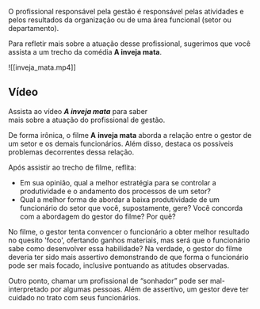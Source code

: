 O profissional responsável pela gestão é responsável pelas atividades e pelos resultados da organização ou de uma área funcional (setor ou departamento).

Para refletir mais sobre a atuação desse profissional, sugerimos que você assista a um trecho da comédia **A inveja mata**.

![[inveja_mata.mp4]]
## Vídeo

Assista ao vídeo **_A inveja mata_** para saber  
mais sobre a atuação do profissional de gestão.

De forma irônica, o filme **A** **inveja mata** aborda a relação entre o gestor de um setor e os demais funcionários. Além disso, destaca os possíveis problemas decorrentes dessa relação.

Após assistir ao trecho de filme, reflita:

- Em sua opinião, qual a melhor estratégia para se controlar a produtividade e o andamento dos processos de um setor?
- Qual a melhor forma de abordar a baixa produtividade de um funcionário do setor que você, supostamente, gere? Você concorda com a abordagem do gestor do filme? Por quê?

No filme, o gestor tenta convencer o funcionário a obter melhor resultado no quesito 'foco', ofertando ganhos materiais, mas será que o funcionário sabe como desenvolver essa habilidade? Na verdade, o gestor do filme deveria ter sido mais assertivo demonstrando de que forma o funcionário pode ser mais focado, inclusive pontuando as atitudes observadas.

Outro ponto, chamar um profissional de “sonhador” pode ser mal-interpretado por algumas pessoas. Além de assertivo, um gestor deve ter cuidado no trato com seus funcionários.